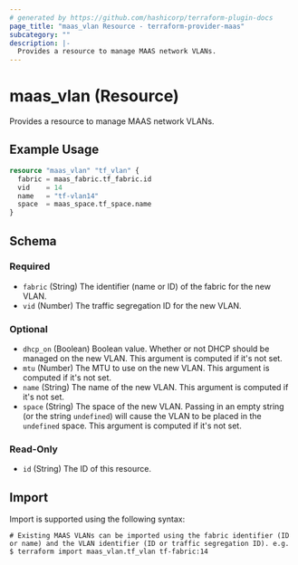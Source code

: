 ```yaml
---
# generated by https://github.com/hashicorp/terraform-plugin-docs
page_title: "maas_vlan Resource - terraform-provider-maas"
subcategory: ""
description: |-
  Provides a resource to manage MAAS network VLANs.
---
```


# maas_vlan (Resource)

Provides a resource to manage MAAS network VLANs.

## Example Usage

```terraform
resource "maas_vlan" "tf_vlan" {
  fabric = maas_fabric.tf_fabric.id
  vid    = 14
  name   = "tf-vlan14"
  space  = maas_space.tf_space.name
}
```

<!-- schema generated by tfplugindocs -->
## Schema

### Required

- `fabric` (String) The identifier (name or ID) of the fabric for the new VLAN.
- `vid` (Number) The traffic segregation ID for the new VLAN.

### Optional

- `dhcp_on` (Boolean) Boolean value. Whether or not DHCP should be managed on the new VLAN. This argument is computed if it's not set.
- `mtu` (Number) The MTU to use on the new VLAN. This argument is computed if it's not set.
- `name` (String) The name of the new VLAN. This argument is computed if it's not set.
- `space` (String) The space of the new VLAN. Passing in an empty string (or the string `undefined`) will cause the VLAN to be placed in the `undefined` space. This argument is computed if it's not set.

### Read-Only

- `id` (String) The ID of this resource.

## Import

Import is supported using the following syntax:

```shell
# Existing MAAS VLANs can be imported using the fabric identifier (ID or name) and the VLAN identifier (ID or traffic segregation ID). e.g.
$ terraform import maas_vlan.tf_vlan tf-fabric:14
```
